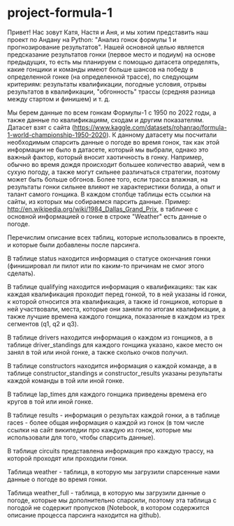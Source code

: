 # project-formula-1

Привет! Нас зовут Катя, Настя и Аня, и мы хотим представить наш проект по Андану на Python: "Анализ гонок формулы 1 и прогнозирование результатов". Нашей основной целью является предсказание результатов гонки (первое место и подиум) на основе предыдущих, то есть мы планируем с помощью датасета определять, какие гонщики и команды имеют больше шансов на победу в определенной гонке (на определенной трассе), по следующим критериям: результаты квалификации, погодные условия, отрывы результатов в квалификации, "обгонность" трассы (средняя разница между стартом и финишем) и т. д.

Мы берем данные по всем гонкам Формулы-1 с 1950 по 2022 годы, а также данные по квалификациям, сходам и другим показателям. Датасет взят с сайта (https://www.kaggle.com/datasets/rohanrao/formula-1-world-championship-1950-2020). К данному датасету мы посчитали необходимым спарсить данные о погоде во время гонок, так как этой информации не было в датасете, который мы выбрали, однако это важный фактор, который вносит хаотичность в гонку. Например, обычно во время дождя происходит большее количество аварий, чем в сухую погоду, а также могут сильнее различаться стратегии, поэтому может быть больше обгонов. Более того, если трасса влажная, на результаты гонки сильнее влияют не характеристики болида, а опыт и талант самого гонщика. В каждом столбце таблицы есть ссылки на сайты, из которых мы собираемся парсить данные. Пример: http://en.wikipedia.org/wiki/1984_Dallas_Grand_Prix, в табличке с основной информацией о гонке в строке "Weather" есть данные о погоде.

Перечислим описание всех таблиц, которые использовались в проекте, и которые были добавлены после парсинга.

В таблице status находится информация о статусе окончания гонки (финишировал ли пилот или по каким-то причинам не смог этого сделать).

В таблице qualifying находится информация о квалификациях: так как каждая квалификация проходит перед гонкой, то в ней указаны id гонки, к которой относится эта квалификация, а также id гонщиков, которые в ней участвовали, места, которые они заняли по итогам квалификации, а также лучшие времена каждого гонщика, показанные в каждом из трех сегментов (q1, q2 и q3).

В таблице drivers находится информация о каждом из гонщиков, а в таблице driver_standings для каждого гонщика указано, какое место он занял в той или иной гонке, а также сколько очков получил.

В таблице constructors находится информация о каждой команде, а в таблице constructor_standings и constructor_results указаны результаты каждой команды в той или иной гонке.

В таблице lap_times для каждого гонщика приведены времена его кругов в той или иной гонке.

В таблице results - информация о результах каждой гонки, а в таблице races - более общая информация о каждой из гонок (в том числе ссылки на сайт википедии про каждую из гонок, которые мы использовали для того, чтобы спарсить данные).

В таблице circuits представлена информация про каждую трассу, на которой проходят или проходили гонки.

Таблица weather - таблица, в которую мы загрузили спарсенные нами данные о погоде во время гонки.

Таблица weather_full - таблица, в которую мы загрузили данные о погоде, которые мы дополнительно спарсили, поэтому эта таблица с погодой не содержит пропусков (Notebook, в котором содержится описание процесса парсинга находится на github).
